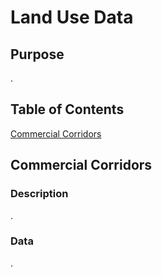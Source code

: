 # Land Use Data

## Purpose
.

## Table of Contents

[Commercial Corridors](#commercial-corridors)

## Commercial Corridors

### Description
.

### Data
.